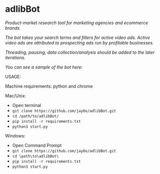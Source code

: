# adlibBot

*Product-market research tool for marketing agencies and ecommerce brands.*

*The bot takes your search terms and filters for active video ads. Active video ads are attributed to prospecting ads run by profitable businesses.*

*Threading, pausing, data collection/analysis should be added to the later iterations.*

*You can see a sample of the bot here:* 
 
USAGE:

Machine requirements: python and chrome

Mac/Unix:

- Open terminal
- `git clone https://github.com/jay6o/adlibBot.git`
- `cd /path/to/adlibBot/`
- `pip install -r requirements.txt`
- `python3 start.py`


Windows:
- Open Command Prompt
- `git clone https://github.com/jay6o/adlibBot.git`
- `cd \path\to\adlibBot\`
- `pip install -r requirements.txt`
- `python3 start.py`

